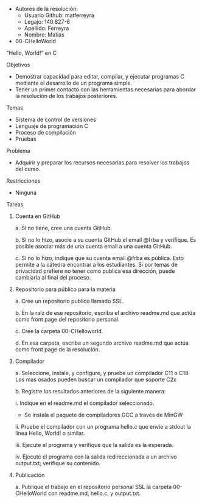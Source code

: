 * Autores de la resolución:
  * Usuario Github: matferreyra
  * Legajo: 140.827-6
  * Apellido: Ferreyra
  * Nombre: Matias
* 00-CHelloWorld


"Hello, World!” en C

Objetivos
*	Demostrar capacidad para editar, compilar, y ejecutar programas C mediante el desarrollo de un programa simple.
*	Tener un primer contacto con las herramientas necesarias para abordar la resolución de los trabajos posteriores.

Temas
*	Sistema de control de versiones
*	Lenguaje de programación C
*	Proceso de compilación
*	Pruebas

Problema
* Adquirir y preparar los recursos necesarias para resolver los trabajos del curso.

Restricciones
*	Ninguna

Tareas
1.	Cuenta en GitHub

    a. Si no tiene, cree una cuenta GitHub.
    
    b.	Si no lo hizo, asocie a su cuenta GitHub el email @frba y verifique. Es posible asociar más de una cuenta email a una cuenta GitHub.
  
    c.	Si no lo hizo, indique que su cuenta email @frba es pública. Esto permite a la cátedra encontrar a los estudiantes. Si por temas de privacidad prefiere no     tener como publica esa dirección, puede cambiarla al final del proceso.
    

2.	Repositorio para público para la materia

    a.	Cree un repositorio publico llamado SSL.
    
    b.	En la raíz de ese repositorio, escriba el archivo readme.md que actúa como front page del repositorio personal.
    
    c.	Cree la carpeta 00-CHelloworld.
    
    d.	 En esa carpeta, escriba un segundo archivo readme.md que actúa como front page de la resolución.
    
    
3.	Compilador

    a.	Seleccione, instale, y configure, y pruebe un compilador C11 o C18. Los mas osados pueden buscar un compilador que soporte C2x    
    
    b.	Registre los resultados anteriores de la siguiente manera:
    
       i.	Indique en el readme.md el compilador seleccionado.
       
       - Se instala el paquete de compiladores GCC a través de MinGW
       
       ii.	Pruebe el compilador con un programa hello.c que envie a stdout la línea Hello, World! o similar.
       
       iii.	Ejecute el programa y verifique que la salida es la esperada.
       
       iv.	Ejecute el programa con la salida redireccionada a un archivo output.txt; verifique su contenido.
       
       
4.	Publicación

    a.	Publique el trabajo en el repositorio personal SSL la carpeta 00- CHelloWorld con readme.md, hello.c, y output.txt.
    
    
    
